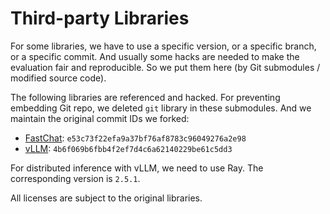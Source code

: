 # Third-party Libraries

For some libraries, we have to use a specific version, or a specific branch, or a specific commit. And usually some hacks are needed to make the evaluation fair and reproducible. So we put them here (by Git submodules / modified source code).

The following libraries are referenced and hacked. For preventing embedding Git repo, we deleted `git` library in these submodules. And we maintain the original commit IDs we forked:
- [FastChat](https://github.com/lm-sys/FastChat.git): `e53c73f22efa9a37bf76af8783c96049276a2e98`
- [vLLM](https://github.com/vllm-project/vllm.git): `4b6f069b6fbb4f2ef7d4c6a62140229be61c5dd3`

For distributed inference with vLLM, we need to use Ray. The corresponding version is `2.5.1`.

All licenses are subject to the original libraries.